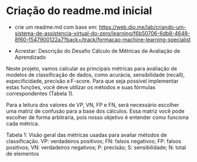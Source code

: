 # Criação do readme.md inicial

- crie um readme.md com base em: https://web.dio.me/lab/criando-um-sistema-de-assistencia-virtual-do-zero/learning/f6b50706-6db8-4648-8f60-f547900122a7?back=/track/formacao-machine-learning-specialist


- Acrestar: Descrição do Desafio
Cálculo de Métricas de Avaliação de Aprendizado 

Neste projeto, vamos calcular as principais métricas para avaliação de modelos de classificação de dados, como acurácia, sensibilidade (recall), especificidade, precisão e F-score. Para que seja possível implementar estas funções, você deve utilizar os métodos e suas fórmulas correspondentes (Tabela 1). 

Para a leitura dos valores de VP, VN, FP e FN, será necessário escolher uma matriz de confusão para a base dos cálculos. Essa matriz você pode escolher de forma arbitraria, pois nosso objetivo é entender como funciona cada métrica.  

 

Tabela 1: Visão geral das métricas usadas para avaliar métodos de classificação. VP: verdadeiros positivos; FN: falsos negativos; FP: falsos positivos; VN: verdadeiros negativos; P: precisão; S: sensibilidade; N: total de elementos
